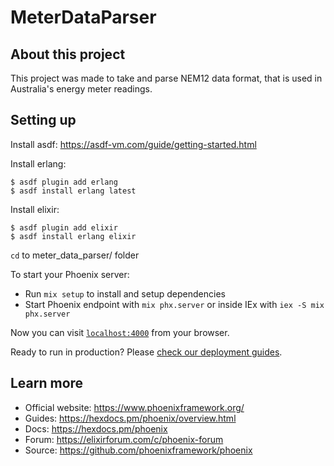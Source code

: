 # MeterDataParser

## About this project
This project was made to take and parse NEM12 data format, that is used in Australia's energy meter readings.

## Setting up

Install asdf: https://asdf-vm.com/guide/getting-started.html

Install erlang:
```
$ asdf plugin add erlang
$ asdf install erlang latest
```

Install elixir:
```
$ asdf plugin add elixir
$ asdf install erlang elixir
```

`cd` to meter_data_parser/ folder

To start your Phoenix server:

  * Run `mix setup` to install and setup dependencies
  * Start Phoenix endpoint with `mix phx.server` or inside IEx with `iex -S mix phx.server`

Now you can visit [`localhost:4000`](http://localhost:4000) from your browser.

Ready to run in production? Please [check our deployment guides](https://hexdocs.pm/phoenix/deployment.html).

## Learn more

  * Official website: https://www.phoenixframework.org/
  * Guides: https://hexdocs.pm/phoenix/overview.html
  * Docs: https://hexdocs.pm/phoenix
  * Forum: https://elixirforum.com/c/phoenix-forum
  * Source: https://github.com/phoenixframework/phoenix
